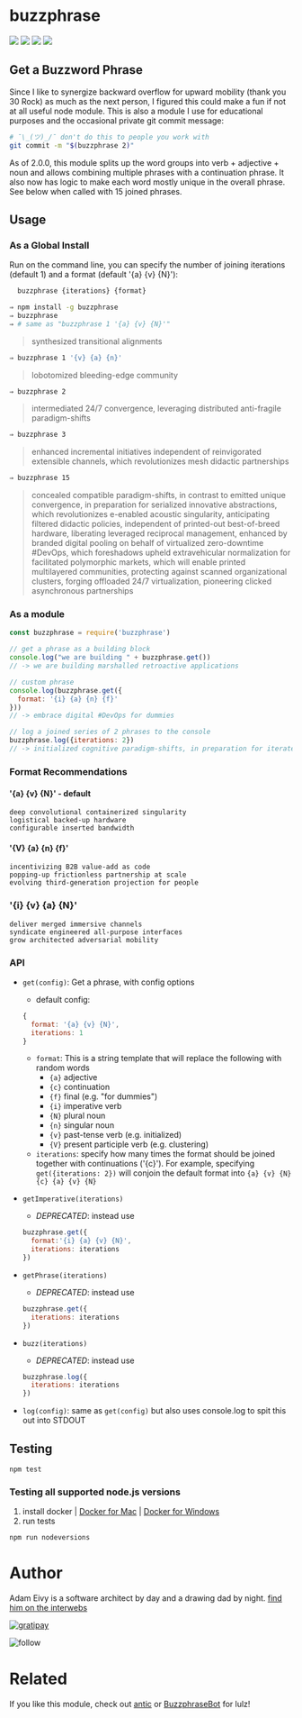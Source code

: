 # buzzphrase
[![](https://travis-ci.org/atomantic/buzzphrase.svg?branch=master)](https://travis-ci.org/atomantic/buzzphrase)
[![](https://img.shields.io/npm/dm/buzzphrase.svg?style=flat)](https://www.npmjs.org/package/buzzphrase)
[![](https://img.shields.io/npm/v/buzzphrase.svg?style=flat)](https://www.npmjs.org/package/buzzphrase)
[![](https://img.shields.io/david/atomantic/buzzphrase.svg?style=flat)](https://www.npmjs.org/package/buzzphrase)

## Get a Buzzword Phrase

Since I like to synergize backward overflow for upward mobility (thank you 30 Rock) as much as the next person, I figured this could make a fun if not at all useful node module. This is also a module I use for educational purposes and the occasional private git commit message:

```bash
# ¯\_(ツ)_/¯ don't do this to people you work with
git commit -m "$(buzzphrase 2)"
```

As of 2.0.0, this module splits up the word groups into verb + adjective + noun and allows combining multiple phrases with a continuation phrase. It also now has logic to make each word mostly unique in the overall phrase. See below when called with 15 joined phrases.

## Usage

### As a Global Install

Run on the command line, you can specify the number of joining iterations (default 1) and a format (default '{a} {v} {N}'):
```bash
  buzzphrase {iterations} {format}
```

```bash
⇒ npm install -g buzzphrase
⇒ buzzphrase
⇒ # same as "buzzphrase 1 '{a} {v} {N}'"
```
> synthesized transitional alignments

```bash
⇒ buzzphrase 1 '{v} {a} {n}'
```
> lobotomized bleeding-edge community

```bash
⇒ buzzphrase 2
```
> intermediated 24/7 convergence, leveraging distributed anti-fragile paradigm-shifts

```bash
⇒ buzzphrase 3
```
> enhanced incremental initiatives independent of reinvigorated extensible channels, which revolutionizes mesh didactic partnerships

```bash
⇒ buzzphrase 15
```
> concealed compatible paradigm-shifts, in contrast to emitted unique convergence, in preparation for serialized innovative abstractions, which revolutionizes e-enabled acoustic singularity, anticipating filtered didactic policies, independent of printed-out best-of-breed hardware, liberating leveraged reciprocal management, enhanced by branded digital pooling on behalf of virtualized zero-downtime #DevOps, which foreshadows upheld extravehicular normalization for facilitated polymorphic markets, which will enable printed multilayered communities, protecting against scanned organizational clusters, forging offloaded 24/7 virtualization, pioneering clicked asynchronous partnerships

### As a module
```javascript
const buzzphrase = require('buzzphrase')

// get a phrase as a building block
console.log("we are building " + buzzphrase.get())
// -> we are building marshalled retroactive applications

// custom phrase
console.log(buzzphrase.get({
  format: '{i} {a} {n} {f}'
}))
// -> embrace digital #DevOps for dummies

// log a joined series of 2 phrases to the console
buzzphrase.log({iterations: 2})
// -> initialized cognitive paradigm-shifts, in preparation for iterated ubiquitous architectures
```

### Format Recommendations
#### '{a} {v} {N}' - default
```
deep convolutional containerized singularity
logistical backed-up hardware
configurable inserted bandwidth
```
#### '{V} {a} {n} {f}'
```
incentivizing B2B value-add as code
popping-up frictionless partnership at scale
evolving third-generation projection for people
```
### '{i} {v} {a} {N}'
```
deliver merged immersive channels
syndicate engineered all-purpose interfaces
grow architected adversarial mobility
```

### API

- `get(config)`: Get a phrase, with config options
  - default config:
  ```javascript
  {
    format: '{a} {v} {N}',
    iterations: 1
  }
  ```
  - `format`: This is a string template that will replace the following with random words
    - `{a}` adjective
    - `{c}` continuation
    - `{f}` final (e.g. "for dummies")
    - `{i}` imperative verb
    - `{N}` plural noun
    - `{n}` singular noun
    - `{v}` past-tense verb (e.g. initialized)
    - `{V}` present participle verb (e.g. clustering)
  - `iterations`: specify how many times the format should be joined together with continuations ('{c}'). For example, specifying `get({iterations: 2})` will conjoin the default format into `{a} {v} {N} {c} {a} {v} {N}`
- `getImperative(iterations)`
  - *DEPRECATED*: instead use
  ```javascript
  buzzphrase.get({
    format:'{i} {a} {v} {N}',
    iterations: iterations
  })
  ```

- `getPhrase(iterations)`
  - *DEPRECATED*: instead use
  ```javascript
  buzzphrase.get({
    iterations: iterations
  })
  ```

- `buzz(iterations)`
  - *DEPRECATED*: instead use
  ```javascript
  buzzphrase.log({
    iterations: iterations
  })
  ```
- `log(config)`: same as `get(config)` but also uses console.log to spit this out into STDOUT

## Testing
```
npm test
```

### Testing all supported node.js versions
1. install docker | [Docker for Mac](https://www.docker.com/docker-mac) | [Docker for Windows](https://www.docker.com/docker-windows)
2. run tests
```
npm run nodeversions
```

# Author

Adam Eivy is a software architect by day and a drawing dad by night. [find him on the interwebs](http://adameivy.com)

[![gratipay](https://img.shields.io/gratipay/antic.svg?style=flat)](https://gratipay.com/antic)

![follow](https://img.shields.io/twitter/follow/antic.svg?style=social&label=Follow)

# Related

If you like this module, check out [antic](https://www.npmjs.com/package/antic) or [BuzzphraseBot](https://twitter.com/BuzzphraseBot) for lulz!
